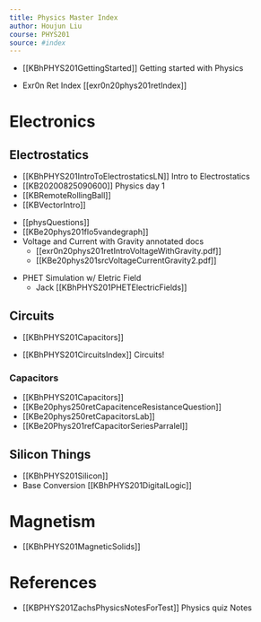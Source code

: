 ```yaml
---
title: Physics Master Index
author: Houjun Liu
course: PHYS201
source: #index
---
```


* [[KBhPHYS201GettingStarted]] Getting started with Physics
- Exr0n Ret Index [[exr0n20phys201retIndex]]
# Electronics
## Electrostatics
* [[KBhPHYS201IntroToElectrostaticsLN]] Intro to Electrostatics
* [[KB20200825090600]] Physics day 1
* [[KBRemoteRollingBall]]
* [[KBVectorIntro]]
- [[physQuestions]]
- [[KBe20phys201flo5vandegraph]]
- Voltage and Current with Gravity annotated docs
	- [[exr0n20phys201retIntroVoltageWithGravity.pdf]]
	- [[KBe20phys201srcVoltageCurrentGravity2.pdf]]
 * PHET Simulation w/ Eletric Field
     * Jack [[KBhPHYS201PHETElectricFields]]
	 
## Circuits
- [[KBhPHYS201Capacitors]] 
* [[KBhPHYS201CircuitsIndex]] Circuits!

### Capacitors
- [[KBhPHYS201Capacitors]]
- [[KBe20phys250retCapacitenceResistanceQuestion]]
- [[KBe20phys250retCapacitorsLab]]
- [[KBe20Phys201refCapacitorSeriesParralel]]

## Silicon Things
- [[KBhPHYS201Silicon]]
- Base Conversion [[KBhPHYS201DigitalLogic]]

# Magnetism
- [[KBhPHYS201MagneticSolids]]

# References
* [[KBPHYS201ZachsPhysicsNotesForTest]] Physics quiz Notes
